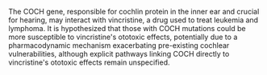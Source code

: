 The COCH gene, responsible for cochlin protein in the inner ear and crucial for hearing, may interact with vincristine, a drug used to treat leukemia and lymphoma. It is hypothesized that those with COCH mutations could be more susceptible to vincristine's ototoxic effects, potentially due to a pharmacodynamic mechanism exacerbating pre-existing cochlear vulnerabilities, although explicit pathways linking COCH directly to vincristine's ototoxic effects remain unspecified.
